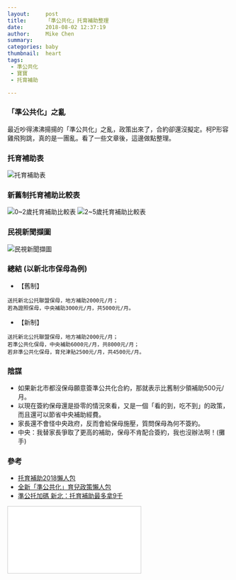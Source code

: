 ```yaml
---
layout:     post
title:      「準公共化」托育補助整理
date:       2018-08-02 12:37:19
author:     Mike Chen
summary:    
categories: baby
thumbnail:  heart
tags:
 - 準公共化
 - 寶寶
 - 托育補助

---
```


### 「準公共化」之亂
最近吵得沸沸揚揚的「準公共化」之亂，政策出來了，合約卻還沒擬定。柯P形容雞飛狗跳，真的是一團亂。看了一些文章後，這邊做點整理。

### 托育補助表
![托育補助表](https://i.imgur.com/jgWr1EA.png)

### 新舊制托育補助比較表
![0~2歲托育補助比較表](https://i.imgur.com/hFAlwAq.png)
![2~5歲托育補助比較表](https://i.imgur.com/zs8LAfR.png)

### 民視新聞擷圖
![民視新聞擷圖](https://i.imgur.com/UTWykAR.png)

### 總結 (以新北市保母為例)
* 【舊制】

```
送托新北公托聯盟保母，地方補助2000元/月；
若為證照保母，中央補助3000元/月，共5000元/月。
```

* 【新制】

```
送托新北公托聯盟保母，地方補助2000元/月；
若準公共化保母，中央補助6000元/月，共8000元/月；
若非準公共化保母，育兒津貼2500元/月，共4500元/月。
```

### 陰謀
* 如果新北市都沒保母願意簽準公共化合約，那就表示比舊制少領補助500元/月。
* 以現在簽約保母還是掛零的情況來看，又是一個「看的到，吃不到」的政策，而且還可以節省中央補助經費。
* 家長還不會怪中央政府，反而會給保母施壓，質問保母為何不簽約。
* 中央：我替家長爭取了更高的補助，保母不肯配合簽約，我也沒辦法啊！(攤手)

### 參考
* [托育補助2018懶人包](https://blog.bananny.co/2018/03/21/childcare-subsidy-2018/)
* [全新「準公共化」育兒政策懶人包](https://blog.bananny.co/2018/05/17/childcare-subsidy-2018-4/?utm_source=fb_page&utm_medium=post&utm_campaign=blog&utm_content=post_07302018)
* [準公托加碼 新北：托育補助最多拿9千](https://tw.news.yahoo.com/%E6%BA%96%E5%85%AC%E6%89%98%E5%8A%A0%E7%A2%BC-%E6%96%B0%E5%8C%97-%E6%89%98%E8%82%B2%E8%A3%9C%E5%8A%A9%E6%9C%80%E5%A4%9A%E6%8B%BF9%E5%8D%83-110512190.html)



<div class="videoWrapper">
    <iframe src="//www.slideshare.net/slideshow/embed_code/key/om1sifZ5fCkJyL" frameborder="0" frameborder="0" marginwidth="0" marginheight="0" scrolling="no" style="border:1px solid #CCC; border-width:1px; margin-bottom:5px; max-width: 100%;" allowfullscreen></iframe>
</div>


